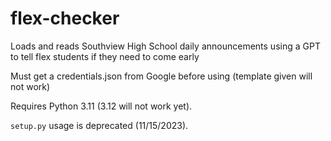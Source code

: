 # flex-checker
Loads and reads Southview High School daily announcements using a GPT to tell flex students if they need to come early

Must get a credentials.json from Google before using (template given will not work)

Requires Python 3.11 (3.12 will not work yet).

`setup.py` usage is deprecated (11/15/2023).